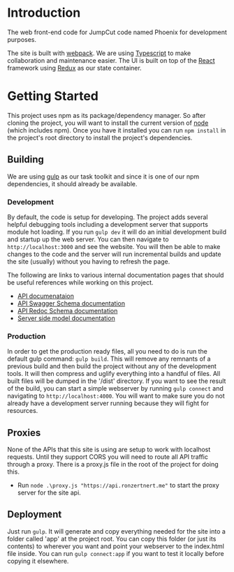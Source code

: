 # Introduction
The web front-end code for JumpCut code named Phoenix for development purposes.

The site is built with [webpack](https://webpack.github.io/). We are using [Typescript](https://www.typescriptlang.org/) to make collaboration and maintenance easier. The UI is built on top of the [React](https://facebook.github.io/react/) framework using [Redux](http://redux.js.org/) as our state container.

# Getting Started
This project uses npm as its package/dependency manager. So after cloning the project, you will want to install the current version of [node](https://nodejs.org/) (which includes npm). Once you have it installed you can run `npm install` in the project's root directory to install the project's dependencies.

## Building
We are using [gulp](http://gulpjs.com/) as our task toolkit and since it is one of our npm dependencies, it should already be available.

### Development
By default, the code is setup for developing. The project adds several helpful debugging tools including a development server that supports module hot loading. If you run `gulp dev` it will do an initial development build and startup up the web server. You can then navigate to `http://localhost:3000` and see the website. You will then be able to make changes to the code and the server will run incremental builds and update the site (usually) without you having to refresh the page.

The following are links to various internal documentation pages that should be useful references while working on this project.
- [API documenataion](https://api.ronzertnert.me/docs)
- [API Swagger Schema documentation](https://api.ronzertnert.me/api/v1/swagger/)
- [API Redoc Schema documentation](https://redoc.ronzertnert.me/)
- [Server side model documentation](https://api.ronzertnert.me/model-docs)

### Production
In order to get the production ready files, all you need to do is run the default gulp command: `gulp build`. This will remove any remnants of a previous build and then build the project without any of the development tools. It will then compress and uglify everything into a handful of files. All built files will be dumped in the '/dist' directory. If you want to see the result of the build, you can start a simple webserver by running `gulp connect` and navigating to `http://localhost:4000`. You will want to make sure you do not already have a development server running because they will fight for resources.

## Proxies
None of the APIs that this site is using are setup to work with localhost requests. Until they support CORS you will need to route all API traffic through a proxy. There is a proxy.js file in the root of the project for doing this.
- Run `node .\proxy.js "https://api.ronzertnert.me"` to start the proxy server for the site api.

## Deployment
Just run `gulp`. It will generate and copy everything needed for the site into a folder called 'app' at the project root. You can copy this folder (or just its contents) to wherever you want and point your webserver to the index.html file inside. You can run `gulp connect:app` if you want to test it locally before copying it elsewhere.